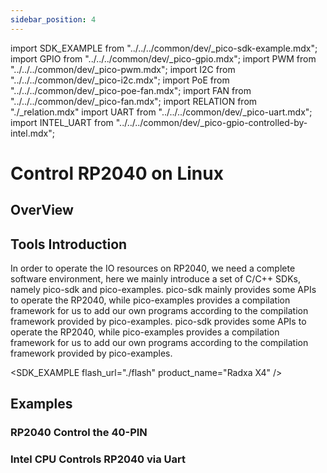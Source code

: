 ```yaml
---
sidebar_position: 4
---
```


import SDK_EXAMPLE from "../../../common/dev/\_pico-sdk-example.mdx";
import GPIO from "../../../common/dev/\_pico-gpio.mdx";
import PWM from "../../../common/dev/\_pico-pwm.mdx";
import I2C from "../../../common/dev/\_pico-i2c.mdx";
import PoE from "../../../common/dev/\_pico-poe-fan.mdx";
import FAN from "../../../common/dev/\_pico-fan.mdx";
import RELATION from "./\_relation.mdx"
import UART from "../../../common/dev/\_pico-uart.mdx";
import INTEL_UART from "../../../common/dev/\_pico-gpio-controlled-by-intel.mdx";

# Control RP2040 on Linux

## OverView

<RELATION />

## Tools Introduction

In order to operate the IO resources on RP2040, we need a complete software environment, here we mainly introduce a set of C/C++ SDKs, namely pico-sdk and pico-examples. pico-sdk mainly provides some APIs to operate the RP2040, while pico-examples provides a compilation framework for us to add our own programs according to the compilation framework provided by pico-examples. pico-sdk provides some APIs to operate the RP2040, while pico-examples provides a compilation framework for us to add our own programs according to the compilation framework provided by pico-examples.

<SDK_EXAMPLE flash_url="./flash" product_name="Radxa X4" />

## Examples

### RP2040 Control the 40-PIN

<Tabs queryString="type">
    <TabItem value="GPIO">
       <GPIO flash_url="./flash" gpio_definition="./gpio" product_name="Radxa X4"  led_pin="PIN_5" />
    </TabItem>
    <TabItem value="I2C">
        <I2C flash_url="./flash" product_name="Radxa X4"  scl_pin="PIN_5" sda_pin="PIN_3" />
    </TabItem>
     <TabItem value="PWM">
       <PWM flash_url="./flash" product_name="Radxa X4" led_pin="PIN_5" />
    </TabItem>
     <TabItem value="PoE FAN">
       <PoE flash_url="./flash" product_name="Radxa X4" poe_name="Radxa 25W PoE+ HAT for X4" poe_img="/img/x/x4/25w_poe_plus_for_x4_04.webp" />
    </TabItem>
     <TabItem value="UART">
      <UART flash_url="./flash" tty_num="ttyS4" />
    </TabItem>
</Tabs>

### Intel CPU Controls RP2040 via Uart

<Tabs queryString="type">
     <TabItem value="PWM">
       <FAN product_name="Radxa X4" flash_url="./flash" />
    </TabItem>
     <TabItem value="UART">
      <INTEL_UART product_name="Radxa X4" led_pin="PIN_3" uart_id="uart0" uart_tx_pin="0" uart_rx_pin="1" gpio_num="29" uart_dev="/dev/ttyS4" />
    </TabItem>
</Tabs>
